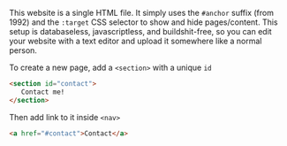 This website is a single HTML file. It simply uses the `#anchor` suffix (from 1992) and the `:target` CSS selector to show and hide pages/content. This setup is databaseless, javascriptless, and buildshit-free, so you can edit your website with a text editor and upload it somewhere like a normal person.

To create a new page, add a `<section>` with a unique `id`
```html
<section id="contact">
   Contact me!
</section>
```
Then add link to it inside `<nav>`
```html
<a href="#contact">Contact</a>
```
